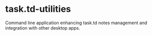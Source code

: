 # task.td-utilities
Command line application enhancing task.td notes management and integration with other desktop apps.
